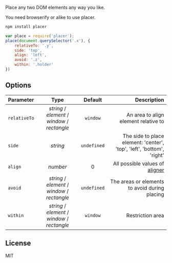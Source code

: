 Place any two DOM elements any way you like.

You need browserify or alike to use placer.

```js
npm install placer
```

```js
var place = require('placer');
place(document.querySelector('.x'), {
	relativeTo: '.y',
	side: 'top',
	align: 'left',
	avoid: '.z',
	within: '.holder'
})
```

## Options

| Parameter | Type | Default | Description |
|----|:---:|:----:|---:|
| `relativeTo` | _string_ / _element_ / _window_ / _rectangle_ | `window` | An area to align element relative to |
| `side` | _string_ | `undefined` | The side to place element: 'center', 'top', 'left', 'bottom', 'right' |
| `align` | _number_ | 0 | All possible values of [aligner](http://dfcreative.github.io/) |
| `avoid` | _string_ / _element_ / _window_ / _rectangle_ | `undefined` | The areas or elements to avoid during placing |
| `within` | _string_ / _element_ / _window_ / _rectangle_ | `window` | Restriction area |


## License

MIT